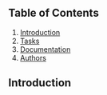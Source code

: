 ## Table of Contents
1. [Introduction](#introduction)
2. [Tasks](#tasks)
3. [Documentation](#documentation)
4. [Authors](#authors)

## Introduction
